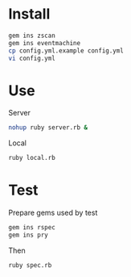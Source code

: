 # Install

```bash
gem ins zscan
gem ins eventmachine
cp config.yml.example config.yml
vi config.yml
```

# Use

Server

```bash
nohup ruby server.rb &
```

Local

```bash
ruby local.rb
```

# Test

Prepare gems used by test

```bash
gem ins rspec
gem ins pry
```

Then

```bash
ruby spec.rb
```
